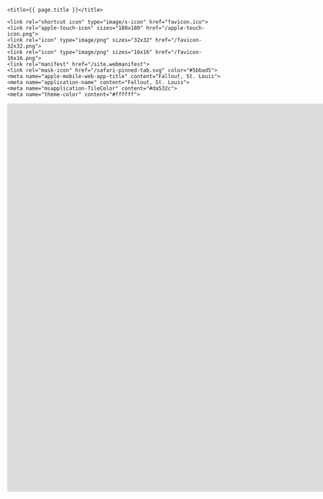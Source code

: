<!doctype>
<html>
  <head>
    
    <title>{{ page.title }}</title>
    
    <link rel="shortcut icon" type="image/x-icon" href="favicon.ico">
    <link rel="apple-touch-icon" sizes="180x180" href="/apple-touch-icon.png">
    <link rel="icon" type="image/png" sizes="32x32" href="/favicon-32x32.png">
    <link rel="icon" type="image/png" sizes="16x16" href="/favicon-16x16.png">
    <link rel="manifest" href="/site.webmanifest">
    <link rel="mask-icon" href="/safari-pinned-tab.svg" color="#5bbad5">
    <meta name="apple-mobile-web-app-title" content="Fallout, St. Louis">
    <meta name="application-name" content="Fallout, St. Louis">
    <meta name="msapplication-TileColor" content="#da532c">
    <meta name="theme-color" content="#ffffff">
  </head>
  
  <body>
    <iframe src="https://snazzymaps.com/embed/355456" width="1600px" height="900px" style="border:none;"></iframe>
  </body>
  
</html>

